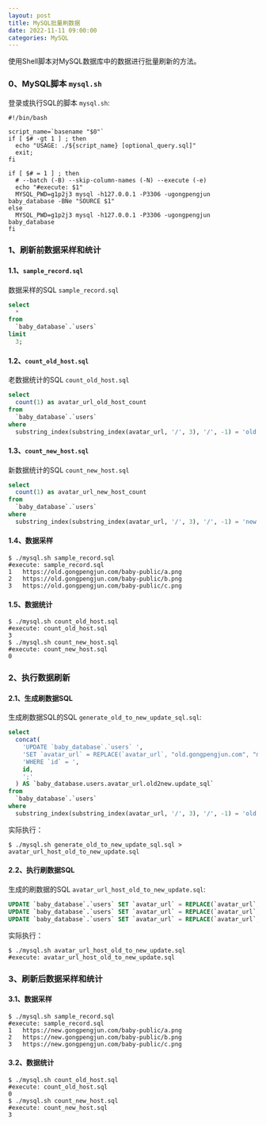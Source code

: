 ```yaml
---
layout: post
title: MySQL批量刷数据
date: 2022-11-11 09:00:00
categories: MySQL
---
```


使用Shell脚本对MySQL数据库中的数据进行批量刷新的方法。

### 0、MySQL脚本 `mysql.sh`

登录或执行SQL的脚本 `mysql.sh`:

```shell
#!/bin/bash

script_name=`basename "$0"`
if [ $# -gt 1 ] ; then
  echo "USAGE: ./${script_name} [optional_query.sql]"
  exit;
fi

if [ $# = 1 ] ; then
  # --batch (-B) --skip-column-names (-N) --execute (-e)
  echo "#execute: $1"
  MYSQL_PWD=g1p2j3 mysql -h127.0.0.1 -P3306 -ugongpengjun baby_database -BNe "SOURCE $1"
else
  MYSQL_PWD=g1p2j3 mysql -h127.0.0.1 -P3306 -ugongpengjun baby_database
fi
```

### 1、刷新前数据采样和统计

#### 1.1、`sample_record.sql`

数据采样的SQL `sample_record.sql`

```sql
select
  *
from
  `baby_database`.`users`
limit
  3;
```

#### 1.2、`count_old_host.sql`

老数据统计的SQL `count_old_host.sql`

```sql
select
  count(1) as avatar_url_old_host_count
from
  `baby_database`.`users`
where
  substring_index(substring_index(avatar_url, '/', 3), '/', -1) = 'old.gongpengjun.com';
```

#### 1.3、`count_new_host.sql`

新数据统计的SQL `count_new_host.sql`

```sql
select
  count(1) as avatar_url_new_host_count
from
  `baby_database`.`users`
where
  substring_index(substring_index(avatar_url, '/', 3), '/', -1) = 'new.gongpengjun.com';
```

#### 1.4、数据采样

```shell
$ ./mysql.sh sample_record.sql
#execute: sample_record.sql
1	https://old.gongpengjun.com/baby-public/a.png
2	https://old.gongpengjun.com/baby-public/b.png
3	https://old.gongpengjun.com/baby-public/c.png
```

#### 1.5、数据统计

```shell
$ ./mysql.sh count_old_host.sql
#execute: count_old_host.sql
3
$ ./mysql.sh count_new_host.sql
#execute: count_new_host.sql
0
```

### 2、执行数据刷新

#### 2.1、生成刷数据SQL

生成刷数据SQL的SQL `generate_old_to_new_update_sql.sql`:

```sql
select
  concat(
    'UPDATE `baby_database`.`users` ',
    'SET `avatar_url` = REPLACE(`avatar_url`, "old.gongpengjun.com", "new.gongpengjun.com") ',
    'WHERE `id` = ',
    id,
    ';'
  ) AS `baby_database.users.avatar_url.old2new.update_sql`
from
  `baby_database`.`users`
where
  substring_index(substring_index(avatar_url, '/', 3), '/', -1) = 'old.gongpengjun.com';
```

实际执行：

```shell
$ ./mysql.sh generate_old_to_new_update_sql.sql > avatar_url_host_old_to_new_update.sql
```

#### 2.2、执行刷数据SQL

生成的刷数据的SQL `avatar_url_host_old_to_new_update.sql`:

```sql
UPDATE `baby_database`.`users` SET `avatar_url` = REPLACE(`avatar_url`, "old.gongpengjun.com", "new.gongpengjun.com") WHERE `id` = 1;
UPDATE `baby_database`.`users` SET `avatar_url` = REPLACE(`avatar_url`, "old.gongpengjun.com", "new.gongpengjun.com") WHERE `id` = 2;
UPDATE `baby_database`.`users` SET `avatar_url` = REPLACE(`avatar_url`, "old.gongpengjun.com", "new.gongpengjun.com") WHERE `id` = 3;
```

实际执行：

```shell
$ ./mysql.sh avatar_url_host_old_to_new_update.sql
#execute: avatar_url_host_old_to_new_update.sql
```

### 3、刷新后数据采样和统计

#### 3.1、数据采样


```shell
$ ./mysql.sh sample_record.sql
#execute: sample_record.sql
1	https://new.gongpengjun.com/baby-public/a.png
2	https://new.gongpengjun.com/baby-public/b.png
3	https://new.gongpengjun.com/baby-public/c.png
```

#### 3.2、数据统计

```shell
$ ./mysql.sh count_old_host.sql
#execute: count_old_host.sql
0
$ ./mysql.sh count_new_host.sql
#execute: count_new_host.sql
3
```



